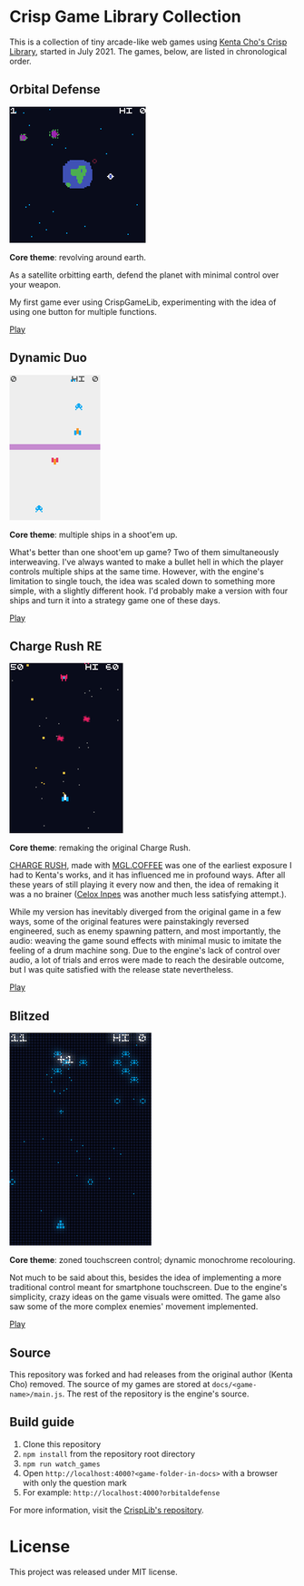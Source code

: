 # Crisp Game Library Collection

This is a collection of tiny arcade-like web games using [Kenta Cho's Crisp Library](https://github.com/abagames/crisp-game-lib), started in July 2021. The games, below, are listed in chronological order.

## Orbital Defense

![Orbital Defense Trailer 2](https://raw.githubusercontent.com/JunoNgx/crips-game-lib-collection/master/docs/orbitaldefense/trailer.gif)

**Core theme**: revolving around earth.

As a satellite orbitting earth, defend the planet with minimal control over your weapon.

My first game ever using CrispGameLib, experimenting with the idea of using one button for multiple functions.

[Play](https://junongx.github.io/crips-game-lib-collection/?orbitaldefense)

## Dynamic Duo

![Dynamic Duo trailer 2](https://raw.githubusercontent.com/JunoNgx/crips-game-lib-collection/master/docs/dynamicduo/trailer.gif)

**Core theme**: multiple ships in a shoot'em up.

What's better than one shoot'em up game? Two of them simultaneously interweaving. I've always wanted to make a bullet hell in which the player controls multiple ships at the same time. However, with the engine's limitation to single touch, the idea was scaled down to something more simple, with a slightly different hook. I'd probably make a version with four ships and turn it into a strategy game one of these days.

[Play](https://junongx.github.io/crips-game-lib-collection/?dynamicduo)

## Charge Rush RE

![Charge Rush RE Trailer](https://raw.githubusercontent.com/JunoNgx/crips-game-lib-collection/master/docs/chargerushre/trailer.gif)

**Core theme**: remaking the original Charge Rush.

[CHARGE RUSH](http://abagames.sakura.ne.jp/html5/cr/), made with [MGL.COFFEE](https://github.com/abagames/mgl.coffee) was one of the earliest exposure I had to Kenta's works, and it has influenced me in profound ways. After all these years of still playing it every now and then, the idea of remaking it was a no brainer ([Celox Inpes](https://github.com/JunoNgx/celox-inpes) was another much less satisfying attempt.).

While my version has inevitably diverged from the original game in a few ways, some of the original features were painstakingly reversed engineered, such as enemy spawning pattern, and most importantly, the audio: weaving the game sound effects with minimal music to imitate the feeling of a drum machine song. Due to the engine's lack of control over audio, a lot of trials and erros were made to reach the desirable outcome, but I was quite satisfied with the release state nevertheless.

[Play](https://junongx.github.io/crips-game-lib-collection/?chargerushre)

## Blitzed

![Dynamic Duo trailer 2](https://raw.githubusercontent.com/JunoNgx/crips-game-lib-collection/master/docs/blitzed/trailer.gif)

**Core theme**: zoned touchscreen control; dynamic monochrome recolouring.

Not much to be said about this, besides the idea of implementing a more traditional control meant for smartphone touchscreen. Due to the engine's simplicity, crazy ideas on the game visuals were omitted. The game also saw some of the more complex enemies' movement implemented.

[Play](https://junongx.github.io/crips-game-lib-collection/?blitzed)

## Source

This repository was forked and had releases from the original author (Kenta Cho) removed. The source of my games are stored at `docs/<game-name>/main.js`. The rest of the repository is the engine's source.

## Build guide

1. Clone this repository
2. `npm install` from the repository root directory
3. `npm run watch_games`
4. Open `http://localhost:4000?<game-folder-in-docs>` with a browser with only the question mark
5. For example: `http://localhost:4000?orbitaldefense`

For more information, visit the [CrispLib's repository](https://github.com/abagames/crisp-game-lib).

# License

This project was released under MIT license.
